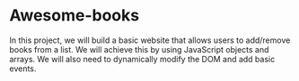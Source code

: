 # Awesome-books
In this project, we will build a basic website that allows users to add/remove books from a list. We will achieve this by using JavaScript objects and arrays. We will also need to dynamically modify the DOM and add basic events.

